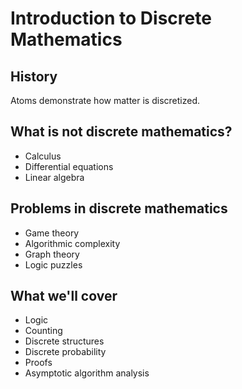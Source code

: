 # Introduction to Discrete Mathematics

## History

Atoms demonstrate how matter is discretized.

## What is not discrete mathematics?

- Calculus
- Differential equations
- Linear algebra

## Problems in discrete mathematics

- Game theory
- Algorithmic complexity
- Graph theory
- Logic puzzles

## What we'll cover

- Logic
- Counting
- Discrete structures
- Discrete probability
- Proofs
- Asymptotic algorithm analysis
